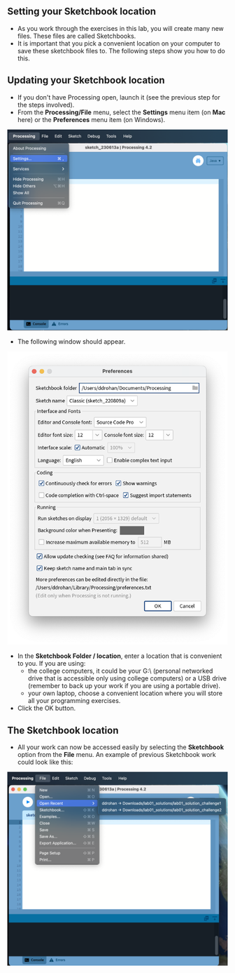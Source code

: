 ## Setting your Sketchbook location

- As you work through the exercises in this lab, you will create many new files.  These files are called Sketchbooks.
- It is important that you pick a convenient location on your computer to save these sketchbook files to.  The following steps show you how to do this.

## Updating your Sketchbook location

- If you don't have Processing open, launch it (see the previous step for the steps involved).
- From the **Processing/File**  menu, select the **Settings** menu item (on **Mac** here) or the **Preferences** menu item (on Windows).

![Selecting the Preferences menu item](./img/06.png)

- The following window should appear.

![Enter a new sketchbook location](./img/07.png)

- In the **Sketchbook Folder / location**, enter a location that is convenient to you.  If you are using:
    - the college computers, it could be your G:\ (personal networked drive that is accessible only using college computers) or a USB drive (remember to back up your work if you are using a portable drive).
    - your own laptop, choose a convenient location where you will store all your programming exercises.
- Click the OK button.


## The Sketchbook location

- All your work can now be accessed easily by selecting the **Sketchbook**  option from the **File** menu. An example of previous Sketchbook work could look like this:

![Example of a Sketchbook containing previous work](./img/08.png)

